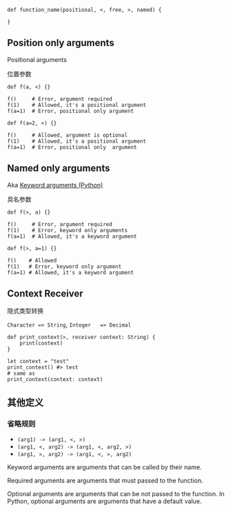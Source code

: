 

```valkyrie
def function_name(positional, <, free, >, named) {

}
```


## Position only arguments

Positional arguments

位置参数

```valkyrie
def f(a, <) {}

f()     # Error, argument required
f(1)    # Allowed, it's a positional argument
f(a=1)  # Error, positional only argument

def f(a=2, <) {}

f()     # Allowed, argument is optional
f(1)    # Allowed, it's a positional argument
f(a=1)  # Error, positional only  argument
```

## Named only arguments

Aka [Keyword arguments (Python)]()

具名参数

```valkyrie
def f(>, a) {}

f()     # Error, argument required
f(1)    # Error, keyword only arguments
f(a=1)  # Allowed, it's a keyword argument

def f(>, a=1) {}

f()    # Allowed
f(1)   # Error, keyword only argument
f(a=1) # Allowed, it's a keyword argument
```

## Context Receiver

隐式类型转换

`Character => String`, `Integer   => Decimal`

```valkyrie
def print_context(>, receiver context: String) {
    print(context)
}

let context = "test"
print_context() #> test
# same as
print_context(context: context)
```

## 其他定义

### 省略规则

- `(arg1) -> (arg1, <, >)`
- `(arg1, <, arg2) -> (arg1, <, arg2, >)`
- `(arg1, >, arg2) -> (arg1, <, >, arg2)`

Keyword arguments are arguments that can be called by their name.

Required arguments are arguments that must passed to the function.

Optional arguments are arguments that can be not passed to the function. In Python, optional arguments are arguments that have a default value.

